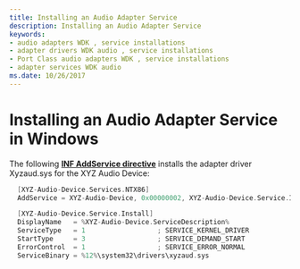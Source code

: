 ```yaml
---
title: Installing an Audio Adapter Service
description: Installing an Audio Adapter Service
keywords:
- audio adapters WDK , service installations
- adapter drivers WDK audio , service installations
- Port Class audio adapters WDK , service installations
- adapter services WDK audio
ms.date: 10/26/2017
---
```


# Installing an Audio Adapter Service in Windows

The following [**INF AddService directive**](../install/inf-addservice-directive.md) installs the adapter driver Xyzaud.sys for the XYZ Audio Device:

```cpp
  [XYZ-Audio-Device.Services.NTX86]
  AddService = XYZ-Audio-Device, 0x00000002, XYZ-Audio-Device.Service.Install

  [XYZ-Audio-Device.Service.Install]
  DisplayName   = %XYZ-Audio-Device.ServiceDescription%
  ServiceType   = 1                  ; SERVICE_KERNEL_DRIVER
  StartType     = 3                  ; SERVICE_DEMAND_START
  ErrorControl  = 1                  ; SERVICE_ERROR_NORMAL
  ServiceBinary = %12%\system32\drivers\xyzaud.sys
```

 

